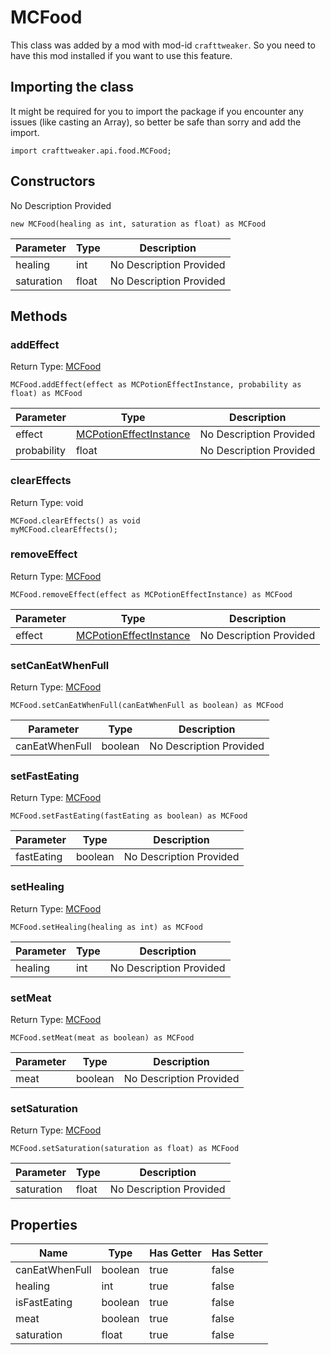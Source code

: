 # MCFood

This class was added by a mod with mod-id `crafttweaker`. So you need to have this mod installed if you want to use this feature.

## Importing the class

It might be required for you to import the package if you encounter any issues (like casting an Array), so better be safe than sorry and add the import.
```zenscript
import crafttweaker.api.food.MCFood;
```


## Constructors

No Description Provided
```zenscript
new MCFood(healing as int, saturation as float) as MCFood
```
| Parameter | Type | Description |
|-----------|------|-------------|
| healing | int | No Description Provided |
| saturation | float | No Description Provided |

## Methods

### addEffect

Return Type: [MCFood](/vanilla/api/food/MCFood)

```zenscript
MCFood.addEffect(effect as MCPotionEffectInstance, probability as float) as MCFood
```
| Parameter | Type | Description |
|-----------|------|-------------|
| effect | [MCPotionEffectInstance](/vanilla/api/potion/MCPotionEffectInstance) | No Description Provided |
| probability | float | No Description Provided |
### clearEffects

Return Type: void

```zenscript
MCFood.clearEffects() as void
myMCFood.clearEffects();
```
### removeEffect

Return Type: [MCFood](/vanilla/api/food/MCFood)

```zenscript
MCFood.removeEffect(effect as MCPotionEffectInstance) as MCFood
```
| Parameter | Type | Description |
|-----------|------|-------------|
| effect | [MCPotionEffectInstance](/vanilla/api/potion/MCPotionEffectInstance) | No Description Provided |
### setCanEatWhenFull

Return Type: [MCFood](/vanilla/api/food/MCFood)

```zenscript
MCFood.setCanEatWhenFull(canEatWhenFull as boolean) as MCFood
```
| Parameter | Type | Description |
|-----------|------|-------------|
| canEatWhenFull | boolean | No Description Provided |
### setFastEating

Return Type: [MCFood](/vanilla/api/food/MCFood)

```zenscript
MCFood.setFastEating(fastEating as boolean) as MCFood
```
| Parameter | Type | Description |
|-----------|------|-------------|
| fastEating | boolean | No Description Provided |
### setHealing

Return Type: [MCFood](/vanilla/api/food/MCFood)

```zenscript
MCFood.setHealing(healing as int) as MCFood
```
| Parameter | Type | Description |
|-----------|------|-------------|
| healing | int | No Description Provided |
### setMeat

Return Type: [MCFood](/vanilla/api/food/MCFood)

```zenscript
MCFood.setMeat(meat as boolean) as MCFood
```
| Parameter | Type | Description |
|-----------|------|-------------|
| meat | boolean | No Description Provided |
### setSaturation

Return Type: [MCFood](/vanilla/api/food/MCFood)

```zenscript
MCFood.setSaturation(saturation as float) as MCFood
```
| Parameter | Type | Description |
|-----------|------|-------------|
| saturation | float | No Description Provided |

## Properties

| Name | Type | Has Getter | Has Setter |
|------|------|------------|------------|
| canEatWhenFull | boolean | true | false |
| healing | int | true | false |
| isFastEating | boolean | true | false |
| meat | boolean | true | false |
| saturation | float | true | false |


